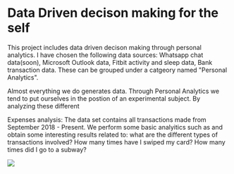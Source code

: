 # Data Driven decison making for the self
This project includes data driven decison making through personal analytics. I have chosen the following data sources: Whatsapp chat data(soon), Microsoft Outlook data, Fitbit activity and sleep data, Bank transaction data.
These can be grouped under a catgeory named "Personal Analytics".

Almost everything we do generates data. Through Personal Analytics we tend to put ourselves in the postion of an experimental subject. By analyzing these different

Expenses analysis:
The data set contains all transactions made from September 2018 - Present. We perform some basic analyitics such as and obtain some interesting results related to: what are the different types of transactions involved? How many times have I swiped my card? How many times did I go to a subway? 

![](Images/file%20spaces.png)

